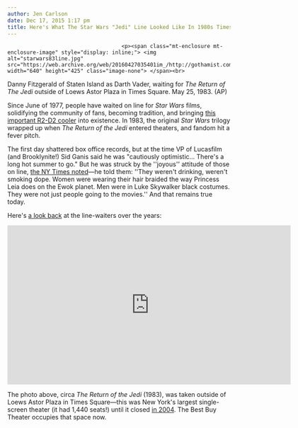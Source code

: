 ```yaml
---
author: Jen Carlson
date: Dec 17, 2015 1:17 pm
title: Here's What The Star Wars "Jedi" Line Looked Like In 1980s Times Square
---
```


	
										<p><span class="mt-enclosure mt-enclosure-image" style="display: inline;"> <img alt="starwars83line.jpg" src="https://web.archive.org/web/20160427035401im_/http://gothamist.com/attachments/arts_jen/starwars83line.jpg" width="640" height="425" class="image-none"> </span><br>
<span class="photo_caption">Danny Fitzgerald of Staten Island as Darth Vader, waiting for <em>The Return of The Jedi</em> outside of Loews Astor Plaza in Times Square. May 25, 1983. (AP)</span></p>

<p>Since June of 1977, people have waited on line for <em>Star Wars</em> films, solidifying the community of fans, becoming tradition, and bringing <a href="https://web.archive.org/web/20160427035401/http://www.gettyimages.com/detail/news-photo/simon-diaz-an-organizer-of-nyline-puts-sodas-in-a-cooler-news-photo/52757668">this important R2-D2 cooler</a> into existence. In 1983, the original <em>Star Wars</em> trilogy wrapped up when <em>The Return of the Jedi</em> entered theaters, and fandom hit a fever pitch. </p>

<p>The first day shattered box office records, but at the time VP of Lucasfilm (and Brooklynite!) Sid Ganis said he was &quot;cautiously optimistic... There&apos;s a long hot summer to go.&quot; But he was struck by the &apos;&apos;joyous&apos;&apos; attitude of those on line, <a href="https://web.archive.org/web/20160427035401/http://www.nytimes.com/1983/05/27/movies/jedi-sets-sales-records-on-first-day-s-showing.html">the NY Times noted</a>&#x2014;he told them: &apos;&apos;They weren&apos;t drinking, weren&apos;t smoking dope. Women were wearing their hair braided the way Princess Leia does on the Ewok planet. Men were in Luke Skywalker black costumes. They were not just people going to the movies.&apos;&apos; And that remains true today.</p>

<p>Here&apos;s <a href="https://web.archive.org/web/20160427035401/http://abcnews.go.com/Entertainment/star-wars-force-awakens-watch-fans-wait-line/story?id=35785188">a look back</a> at the line-waiters over the years: </p>

<p><iframe src="https://web.archive.org/web/20160427035401if_/http://abcnews.go.com/video/embed?id=35783879" width="640" height="360" scrolling="no" style="border:none;"></iframe></p>

<p>The photo above, circa <em>The Return of the Jedi</em> (1983), was taken outside of Loews Astor Plaza in Times Square&#x2014;this was New York&apos;s largest single-screen theater (it had 1,440 seats!) until it closed <a href="https://web.archive.org/web/20160427035401/http://www.nytimes.com/2004/07/15/nyregion/coming-soon-the-end-new-york-s-largest-single-screen-theater-is-closing.html">in 2004</a>. The Best Buy Theater occupies that space now.</p>					
										
									
				